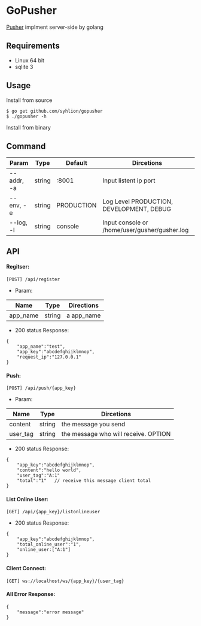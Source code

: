 # GoPusher

[Pusher](https://pusher.com/) implment server-side by golang

## Requirements

* Linux 64 bit
* sqlite 3

## Usage

Install from source

```
$ go get github.com/syhlion/gopusher
$ ./gopusher -h

```

Install from binary

## Command

Param | Type | Default|Dircetions
---|---|---|----
--addr, -a | string |:8001| Input listent ip port
--env, -e | string | PRODUCTION|Log Level PRODUCTION, DEVELOPMENT, DEBUG
--log, -l | string |console| Input console or /home/user/gusher/gusher.log


## API

#### Regitser:

`[POST] /api/register`  

* Param:  

Name|Type|Directions
---|---|---
app_name | string | a app_name

* 200 status Response:  

```
{
    "app_name":"test",
    "app_key":"abcdefghijklmnop",
    "request_ip":"127.0.0.1"
}
```

#### Push:  

`[POST] /api/push/{app_key}`  

* Param:  

Name|Type|Dircetions
---|---|---
content| string | the message you send
user_tag | string | the message who will receive. OPTION

* 200 status Response:  

```
{
    "app_key":"abcdefghijklmnop",
    "content":"hello world",
    "user_tag":"A:1"
    "total":"1"   // receive this message client total
}
```

#### List Online User:  

`[GET] /api/{app_key}/listonlineuser`  

* 200 status Response:

```
{
    "app_key":"abcdefghijklmnop",
    "total_online_user":"1",
    "online_user:["A:1"]
}
```

#### Client Connect:  

`[GET] ws://localhost/ws/{app_key}/{user_tag}`


#### All Error Response:
```
{
    "message":"error message"
}
```

